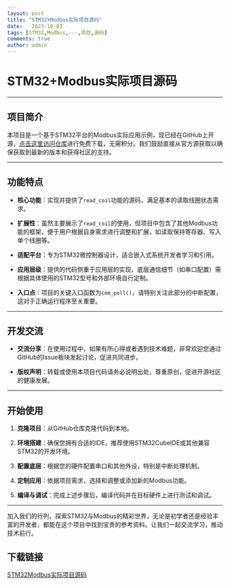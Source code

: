 ```yaml
---
layout: post
title: "STM32+Modbus实际项目源码"
date:   2023-10-03
tags: [STM32,Modbus,---,项目,源码]
comments: true
author: admin
---
```

# STM32+Modbus实际项目源码

---

## 项目简介

本项目是一个基于STM32平台的Modbus实际应用示例，现已经在GitHub上开源，[点击这里访问仓库](https://github.com/Jancd/modbus)进行免费下载，无需积分。我们鼓励直接从官方源获取以确保获取到最新的版本和获得社区的支持。

---

## 功能特点

- **核心功能**：实现并提供了`read_coil`功能的源码，满足基本的读取线圈状态需求。
- **扩展性**：虽然主要展示了`read_coil`的使用，但项目中包含了其他Modbus功能的框架，便于用户根据自身需求进行调整和扩展，如读取保持寄存器、写入单个线圈等。
  
- **适配平台**：专为STM32微控制器设计，适合嵌入式系统开发者学习和引用。
  
- **应用层级**：提供的代码侧重于应用层的实现，底层通信细节（如串口配置）需根据具体使用的STM32型号和外部环境自行定制。

- **入口点**：项目的关键入口函数为`com_poll()`，请特别关注此部分的中断配置，这对于正确运行程序至关重要。

---

## 开发交流

- **交流分享**：在使用过程中，如果有所心得或者遇到技术难题，非常欢迎您通过GitHub的Issue板块发起讨论，促进共同进步。
  
- **版权声明**：转载或使用本项目代码请务必说明出处，尊重原创，促进开源社区的健康发展。

---

## 开始使用

1. **克隆项目**：从GitHub仓库克隆代码到本地。
   
2. **环境搭建**：确保您拥有合适的IDE，推荐使用STM32CubeIDE或其他兼容STM32的开发环境。
   
3. **配置底层**：根据您的硬件配置串口和其他外设，特别是中断处理机制。
   
4. **定制应用**：依据项目需求，选择和调整或添加新的Modbus功能。

5. **编译与调试**：完成上述步骤后，编译代码并在目标硬件上进行测试和调试。

---

加入我们的行列，探索STM32与Modbus的精彩世界，无论是初学者还是经验丰富的开发者，都能在这个项目中找到宝贵的参考资料。让我们一起交流学习，推动技术前行。

## 下载链接

[STM32Modbus实际项目源码](https://pan.quark.cn/s/7d35215b3643)